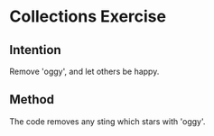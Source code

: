 # Collections Exercise

## Intention

Remove 'oggy', and let others be happy.

## Method

The code removes any sting which stars with 'oggy'.

